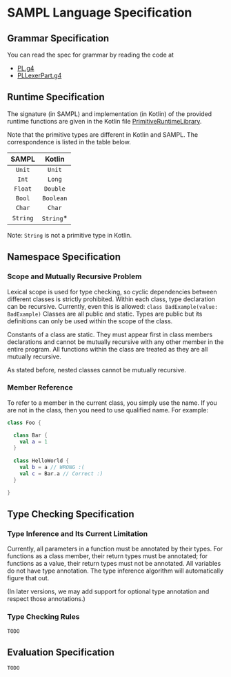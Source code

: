 # SAMPL Language Specification

## Grammar Specification

You can read the spec for grammar by reading the code at

- [PL.g4](./src/main/antlr/PL.g4)
- [PLLexerPart.g4](./src/main/antlr/PLLexerPart.g4)

## Runtime Specification

The signature (in SAMPL) and implementation (in Kotlin) of the provided runtime functions are given 
in the Kotlin file 
[PrimitiveRuntimeLibrary](./src/main/kotlin/org/sampl/runtime/PrimitiveRuntimeLibrary.kt).

Note that the primitive types are different in Kotlin and SAMPL. The correspondence is listed in
the table below.

| SAMPL    | Kotlin    |
| :------: | :-------: |
| `Unit`   | `Unit`    |
| `Int`    | `Long`    |
| `Float`  | `Double`  |
| `Bool`   | `Boolean` |
| `Char`   | `Char`    |
| `String` | `String`* |

Note: `String` is not a primitive type in Kotlin.

## Namespace Specification

### Scope and Mutually Recursive Problem

Lexical scope is used for type checking, so cyclic dependencies between different classes is 
strictly prohibited. Within each class, type declaration can be recursive. Currently, even this is 
allowed: `class BadExample(value: BadExample)` Classes are all public and static. Types are public
but its definitions can only be used within the scope of the class.

Constants of a class are static. They must appear first in class members declarations and cannot be
mutually recursive with any other member in the entire program. All functions within the class are 
treated as they are all mutually recursive.

As stated before, nested classes cannot be mutually recursive.

### Member Reference

To refer to a member in the current class, you simply use the name. If you are not in the class, 
then you need to use qualified name. For example:

```kotlin
class Foo {

  class Bar {
    val a = 1
  }
  
  class HelloWorld {
    val b = a // WRONG :(
    val c = Bar.a // Correct :)
  }

}
```

## Type Checking Specification

### Type Inference and Its Current Limitation

Currently, all parameters in a function must be annotated by their types. For functions as a class 
member, their return types must be annotated; for functions as a value, their return types must not
be annotated. All variables do not have type annotation. The type inference algorithm will 
automatically figure that out. 

(In later versions, we may add support for optional type annotation and respect those annotations.)

### Type Checking Rules

`TODO`

## Evaluation Specification

`TODO`
